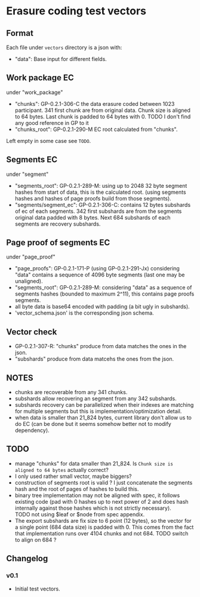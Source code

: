 # Erasure coding test vectors

## Format

Each file under `vectors` directory is a json with:
- "data": Base input for different fields.

## Work package EC
under "work_package"
- "chunks": GP-0.2.1-306-C the data erasure coded between 1023 participant. 341 first chunk are from original data. Chunk size is aligned to 64 bytes. Last chunk is padded to 64 bytes with 0.  TODO I don't find any good reference in GP to it
- "chunks_root": GP-0.2.1-290-M EC root calculated from "chunks".

Left empty in some case see `TODO`.

## Segments EC
under "segment"
- "segments_root": GP-0.2.1-289-M: using up to 2048 32 byte segment hashes from start of data, this is the calculated root. (using segments hashes and hashes of page proofs build from those segments).
- "segments/segment_ec": GP-0.2.1-306-C: contains 12 bytes subshards of ec of each segments. 342 first subshards are from the segments original data padded with 8 bytes. Next 684 subshards of each segments are recovery subshards.

## Page proof of segments EC
under "page_proof"
- "page_proofs": GP-0.2.1-171-P (using GP-0.2.1-291-Jx) considering "data" contains a sequence of 4096 byte segments (last one may be unaligned).
- "segments_root": GP-0.2.1-289-M: considering "data" as a sequence of segments hashes (bounded to maximum 2^11), this contains page proofs segments.
- all byte data is base64 encoded with padding (a bit ugly in subshards).
- 'vector_schema.json' is the corresponding json schema.

## Vector check

- GP-0.2.1-307-R:  "chunks" produce from data matches the ones in the json.
- "subshards" produce from data matcehs the ones from the json.

## NOTES

- chunks are recoverable from any 341 chunks.
- subshards allow recovering an segment from any 342 subshards.
- subshards recovery can be parallelized when their indexes are matching for multiple segments but this is implementation/optimization detail.
- when data is smaller than 21_824 bytes, current library don't allow us to do EC (can be done but it seems somehow better not to modify dependency).

## TODO

- manage "chunks" for data smaller than 21_824. Is `Chunk size is aligned to 64 bytes` actually correct?
- I only used rather small vector, maybe biggers?
- construction of segments root is valid ? I just concatenate  the segments hash and the root of pages of hashes to build this.
- binary tree implementation may not be aligned with spec, it follows existing code (pad with 0 hashes up to next power of 2 and does hash internally against those hashes which is not strictly necessary). TODO not using $leaf or $node from spec appendix.
- The export subshards are fix size to 6 point (12 bytes), so the vector for a single point (684 data size) is padded with 0. This comes from the fact that implementation runs over 4104 chunks and not 684. TODO switch to align on 684 ?

## Changelog

### v0.1
   * Initial test vectors.
